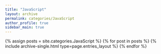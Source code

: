 ```yaml
---
title: "JavaScript"
layout: archive
permalink: categories/JavaScript
author_profile: true
sidebar_main: true
---
```

{% assign posts = site.categories.JavaScript %}
{% for post in posts %} {% include archive-single.html type=page.entries_layout %} {% endfor %}